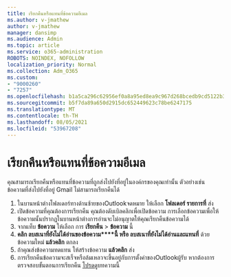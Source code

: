 ```yaml
---
title: เรียกคืนหรือแทนที่ข้อความอีเมล
ms.author: v-jmathew
author: v-jmathew
manager: dansimp
ms.audience: Admin
ms.topic: article
ms.service: o365-administration
ROBOTS: NOINDEX, NOFOLLOW
localization_priority: Normal
ms.collection: Adm_O365
ms.custom:
- "9000260"
- "7257"
ms.openlocfilehash: b1a5ca296c62956ef0a8a95ed8ea9c967d268bcedb9cd5122b39a9678ba1f152
ms.sourcegitcommit: b5f7da89a650d2915dc652449623c78be6247175
ms.translationtype: MT
ms.contentlocale: th-TH
ms.lasthandoff: 08/05/2021
ms.locfileid: "53967208"
---
```

# <a name="recall-or-replace-email-message"></a>เรียกคืนหรือแทนที่ข้อความอีเมล

คุณสามารถเรียกคืนหรือแทนที่ข้อความที่ถูกส่งไปยังที่อยู่ในองค์กรของคุณเท่านั้น ตัวอย่างเช่น ข้อความที่ส่งไปยังที่อยู่ Gmail ไม่สามารถเรียกคืนได้

1. ในบานหน้าต่างโฟลเดอร์ทางด้านซ้ายของOutlookจดหมาย ให้เลือก **โฟลเดอร์ รายการที่** ส่ง
2. เปิดข้อความที่คุณต้องการเรียกคืน คุณต้องดับเบิลคลิกเพื่อเปิดข้อความ การเลือกข้อความเพื่อให้ข้อความนั้นปรากฏในบานหน้าต่างการอ่านจะไม่อนุญาตให้คุณเรียกคืนข้อความได้
3. จากแท็บ **ข้อความ** ให้เลือก การ **เรียกคืน**  >  **ข้อความ** นี้
4. **คลิก ลบสเนาที่ยังไม่ได้อ่านของข้อความ****นี้ หรือ ลบสเนาที่ยังไม่ได้อ่านและแทนที่** ด้วยข้อความใหม่ **แล้วคลิก** ตกลง
5. ถ้าคุณส่งข้อความทดแทน ให้สร้างข้อความ **แล้วคลิก** ส่ง
6. การเรียกคืนข้อความจะสเร็จหรือล้มเหลวจะขึ้นอยู่กับการตั้งค่าของOutlookผู้รับ หากต้องการตรวจสอบขั้นตอนการเรียกคืน [โปรดดู](https://support.office.com/article/recall-or-replace-an-email-message-that-you-sent-35027f88-d655-4554-b4f8-6c0729a723a0#tocheck)บทความนี้
